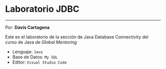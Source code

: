 # Laboratorio JDBC
------------------------------
Por: **Davis Cartagena**

Este es el laboratorio de la sección de Java Database Connectivity del curso de Java de _Global Mentoring_

- Lenguaje: ```Java```
- Base de Datos: ```My SQL```
- Editor: ```Visual Studio Code```